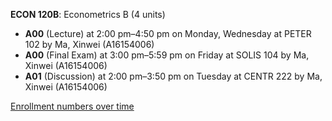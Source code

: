 **ECON 120B**: Econometrics B (4 units)

- **A00** (Lecture) at 2:00 pm–4:50 pm on Monday, Wednesday at PETER 102 by Ma, Xinwei (A16154006)
- **A00** (Final Exam) at 3:00 pm–5:59 pm on Friday at SOLIS 104 by Ma, Xinwei (A16154006)
- **A01** (Discussion) at 2:00 pm–3:50 pm on Tuesday at CENTR 222 by Ma, Xinwei (A16154006)

[Enrollment numbers over time](./ECON120B.tsv)
